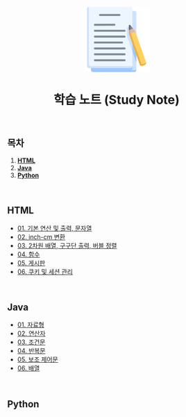 <div align="center">
  <br />
  <img src="./images/note.png" alt="Note 이미지" width="150px" />
  <br />
  <h1>학습 노트 (Study Note)</h1>
  <br />
</div>

## 목차

1. [**HTML**](#HTML)
2. [**Java**](#Java)
3. [**Python**](#Python)


<br />

## HTML

- [01. 기본 연산 및 출력, 문자열](https://github.com/taehvvan/study-note/blob/main/Java/01.%20%EC%9E%90%EB%A3%8C%ED%98%95.md)
- [02. inch-cm 변환](https://github.com/taehvvan/study-note/blob/main/Java/02.%20%EC%97%B0%EC%82%B0%EC%9E%90.md)
- [03. 2차원 배열, 구구단 출력, 버블 정렬](https://github.com/taehvvan/study-note/blob/main/Java/03.%20%EC%A1%B0%EA%B1%B4%EB%AC%B8.md)
- [04. 함수](https://github.com/taehvvan/study-note/blob/main/Java/04.%20%EB%B0%98%EB%B3%B5%EB%AC%B8.md)
- [05. 게시판](https://github.com/taehvvan/study-note/blob/main/Java/05.%20%EB%B3%B4%EC%A1%B0%20%EC%A0%9C%EC%96%B4%EB%AC%B8.md)
- [06. 쿠키 및 세션 관리](https://github.com/taehvvan/study-note/blob/main/Java/06.%20%EB%B0%B0%EC%97%B4.md)

<br />

## Java

- [01. 자료형](https://github.com/taehvvan/study-note/blob/main/Java/01.%20%EC%9E%90%EB%A3%8C%ED%98%95.md)
- [02. 연산자](https://github.com/taehvvan/study-note/blob/main/Java/02.%20%EC%97%B0%EC%82%B0%EC%9E%90.md)
- [03. 조건문](https://github.com/taehvvan/study-note/blob/main/Java/03.%20%EC%A1%B0%EA%B1%B4%EB%AC%B8.md)
- [04. 반복문](https://github.com/taehvvan/study-note/blob/main/Java/04.%20%EB%B0%98%EB%B3%B5%EB%AC%B8.md)
- [05. 보조 제어문](https://github.com/taehvvan/study-note/blob/main/Java/05.%20%EB%B3%B4%EC%A1%B0%20%EC%A0%9C%EC%96%B4%EB%AC%B8.md)
- [06. 배열](https://github.com/taehvvan/study-note/blob/main/Java/06.%20%EB%B0%B0%EC%97%B4.md)

<br />

## Python
